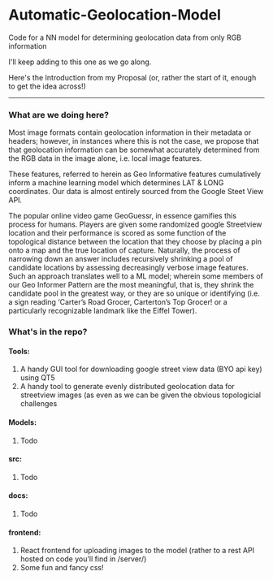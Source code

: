 # Automatic-Geolocation-Model
 Code for a NN model for determining geolocation data from only RGB information



I'll keep adding to this one as we go along.


Here's the Introduction from my Proposal (or, rather the start of it, enough to get the idea across!)

---



### What are we doing here?
 Most image formats contain geolocation information in their metadata or headers; however, in instances where this is not the case, we propose that that geolocation information can be somewhat accurately determined from the RGB data in the image alone, i.e. local image features.

These features, referred to herein as Geo Informative features cumulatively inform a machine learning model which determines LAT & LONG coordinates.  Our data is almost entirely sourced from the Google Steet View API.

The popular online video game GeoGuessr, in essence gamifies this process for humans. Players are given some randomized google Streetview location and their performance is scored as some function of the topological distance between the location that they choose by placing a pin onto a map and the true location of capture. Naturally, the process of narrowing down an answer includes recursively shrinking a pool of candidate locations by assessing decreasingly verbose image features. Such an approach translates well to a ML model; wherein some members of our Geo Informer Pattern are the most meaningful, that is, they shrink the candidate pool in the greatest way, or they are so unique or identifying (i.e. a sign reading ‘Carter’s Road Grocer, Carterton’s Top Grocer! or a particularly recognizable landmark like the Eiffel Tower).



### What's in the repo?

#### Tools:
 1. A handy GUI tool for downloading google street view data (BYO api key) using QT5
 2. A handy tool to generate evenly distributed geolocation data for streetview images (as even as we can be given the obvious topologicial challenges





#### Models:
 1. Todo

#### src:
 1. Todo

#### docs:
 1. Todo





#### frontend:
 1. React frontend for uploading images to the model (rather to a rest API hosted on code you'll find in /server/)
 2. Some fun and fancy css!


